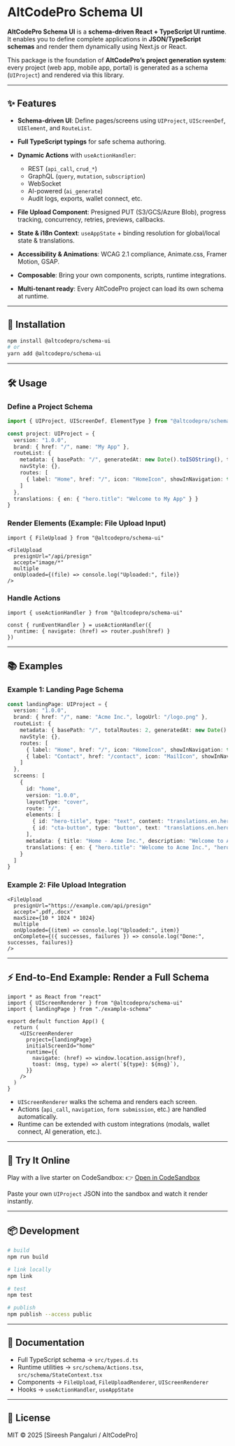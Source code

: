 # AltCodePro Schema UI

**AltCodePro Schema UI** is a **schema-driven React + TypeScript UI runtime**.
It enables you to define complete applications in **JSON/TypeScript schemas** and render them dynamically using Next.js or React.

This package is the foundation of **AltCodePro’s project generation system**: every project (web app, mobile app, portal) is generated as a schema (`UIProject`) and rendered via this library.

---

## ✨ Features

* **Schema-driven UI**: Define pages/screens using `UIProject`, `UIScreenDef`, `UIElement`, and `RouteList`.
* **Full TypeScript typings** for safe schema authoring.
* **Dynamic Actions** with `useActionHandler`:

  * REST (`api_call`, `crud_*`)
  * GraphQL (`query`, `mutation`, `subscription`)
  * WebSocket
  * AI-powered (`ai_generate`)
  * Audit logs, exports, wallet connect, etc.
* **File Upload Component**: Presigned PUT (S3/GCS/Azure Blob), progress tracking, concurrency, retries, previews, callbacks.
* **State & i18n Context**: `useAppState` + binding resolution for global/local state & translations.
* **Accessibility & Animations**: WCAG 2.1 compliance, Animate.css, Framer Motion, GSAP.
* **Composable**: Bring your own components, scripts, runtime integrations.
* **Multi-tenant ready**: Every AltCodePro project can load its own schema at runtime.

---

## 🚀 Installation

```bash
npm install @altcodepro/schema-ui
# or
yarn add @altcodepro/schema-ui
```

---

## 🛠 Usage

### Define a Project Schema

```ts
import { UIProject, UIScreenDef, ElementType } from "@altcodepro/schema-ui"

const project: UIProject = {
  version: "1.0.0",
  brand: { href: "/", name: "My App" },
  routeList: {
    metadata: { basePath: "/", generatedAt: new Date().toISOString(), totalRoutes: 1 },
    navStyle: {},
    routes: [
      { label: "Home", href: "/", icon: "HomeIcon", showInNavigation: true, file: "app/home/page.tsx", isDynamic: false, screenId: "home" }
    ]
  },
  translations: { en: { "hero.title": "Welcome to My App" } }
}
```

### Render Elements (Example: File Upload Input)

```tsx
import { FileUpload } from "@altcodepro/schema-ui"

<FileUpload
  presignUrl="/api/presign"
  accept="image/*"
  multiple
  onUploaded={(file) => console.log("Uploaded:", file)}
/>
```

### Handle Actions

```tsx
import { useActionHandler } from "@altcodepro/schema-ui"

const { runEventHandler } = useActionHandler({
  runtime: { navigate: (href) => router.push(href) }
})
```

---

## 📚 Examples

### Example 1: Landing Page Schema

```ts
const landingPage: UIProject = {
  version: "1.0.0",
  brand: { href: "/", name: "Acme Inc.", logoUrl: "/logo.png" },
  routeList: {
    metadata: { basePath: "/", totalRoutes: 2, generatedAt: new Date().toISOString() },
    navStyle: {},
    routes: [
      { label: "Home", href: "/", icon: "HomeIcon", showInNavigation: true, file: "app/home/page.tsx", isDynamic: false, screenId: "home" },
      { label: "Contact", href: "/contact", icon: "MailIcon", showInNavigation: true, file: "app/contact/page.tsx", isDynamic: false, screenId: "contact" }
    ]
  },
  screens: [
    {
      id: "home",
      version: "1.0.0",
      layoutType: "cover",
      route: "/",
      elements: [
        { id: "hero-title", type: "text", content: "translations.en.hero.title", tag: "h1", alignment: "center", styles: { className: "text-4xl font-bold" } },
        { id: "cta-button", type: "button", text: "translations.en.hero.cta", variant: "primary", onClick: { action: "navigation", params: { href: "/contact" } } }
      ],
      metadata: { title: "Home - Acme Inc.", description: "Welcome to Acme Inc." },
      translations: { en: { "hero.title": "Welcome to Acme Inc.", "hero.cta": "Contact Us" } }
    }
  ]
}
```

### Example 2: File Upload Integration

```tsx
<FileUpload
  presignUrl="https://example.com/api/presign"
  accept=".pdf,.docx"
  maxSize={10 * 1024 * 1024}
  multiple
  onUploaded={(item) => console.log("Uploaded:", item)}
  onComplete={({ successes, failures }) => console.log("Done:", successes, failures)}
/>
```

---

## ⚡ End-to-End Example: Render a Full Schema

```tsx
import * as React from "react"
import { UIScreenRenderer } from "@altcodepro/schema-ui"
import { landingPage } from "./example-schema"

export default function App() {
  return (
    <UIScreenRenderer
      project={landingPage}
      initialScreenId="home"
      runtime={{
        navigate: (href) => window.location.assign(href),
        toast: (msg, type) => alert(`${type}: ${msg}`),
      }}
    />
  )
}
```

* `UIScreenRenderer` walks the schema and renders each screen.
* Actions (`api_call`, `navigation`, `form submission`, etc.) are handled automatically.
* Runtime can be extended with custom integrations (modals, wallet connect, AI generation, etc.).

---

## 🧪 Try It Online

Play with a live starter on CodeSandbox:
👉 [Open in CodeSandbox](https://codesandbox.io/s/new?file=/src/App.tsx:@altcodepro/schema-ui-example)

Paste your own `UIProject` JSON into the sandbox and watch it render instantly.

---

## 📦 Development

```bash
# build
npm run build

# link locally
npm link

# test
npm test

# publish
npm publish --access public
```

---

## 📖 Documentation

* Full TypeScript schema → `src/types.d.ts`
* Runtime utilities → `src/schema/Actions.tsx`, `src/schema/StateContext.tsx`
* Components → `FileUpload`, `FileUploadRenderer`, `UIScreenRenderer`
* Hooks → `useActionHandler`, `useAppState`

---

## 📝 License

MIT © 2025 [Sireesh Pangaluri / AltCodePro]
